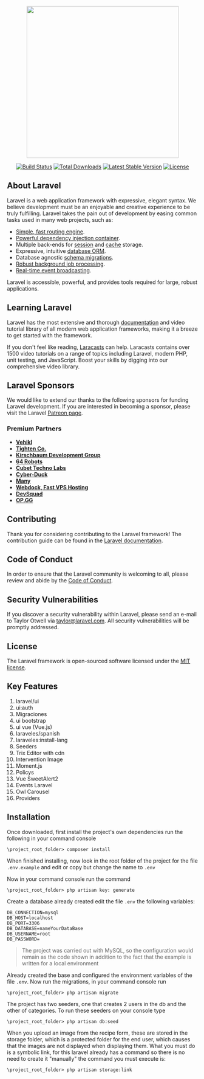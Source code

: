 <p align="center"><img src="https://res.cloudinary.com/dtfbvvkyp/image/upload/v1566331377/laravel-logolockup-cmyk-red.svg" width="400"></p>

<p align="center">
<a href="https://travis-ci.org/laravel/framework"><img src="https://travis-ci.org/laravel/framework.svg" alt="Build Status"></a>
<a href="https://packagist.org/packages/laravel/framework"><img src="https://poser.pugx.org/laravel/framework/d/total.svg" alt="Total Downloads"></a>
<a href="https://packagist.org/packages/laravel/framework"><img src="https://poser.pugx.org/laravel/framework/v/stable.svg" alt="Latest Stable Version"></a>
<a href="https://packagist.org/packages/laravel/framework"><img src="https://poser.pugx.org/laravel/framework/license.svg" alt="License"></a>
</p>

## About Laravel

Laravel is a web application framework with expressive, elegant syntax. We believe development must be an enjoyable and creative experience to be truly fulfilling. Laravel takes the pain out of development by easing common tasks used in many web projects, such as:

- [Simple, fast routing engine](https://laravel.com/docs/routing).
- [Powerful dependency injection container](https://laravel.com/docs/container).
- Multiple back-ends for [session](https://laravel.com/docs/session) and [cache](https://laravel.com/docs/cache) storage.
- Expressive, intuitive [database ORM](https://laravel.com/docs/eloquent).
- Database agnostic [schema migrations](https://laravel.com/docs/migrations).
- [Robust background job processing](https://laravel.com/docs/queues).
- [Real-time event broadcasting](https://laravel.com/docs/broadcasting).

Laravel is accessible, powerful, and provides tools required for large, robust applications.

## Learning Laravel

Laravel has the most extensive and thorough [documentation](https://laravel.com/docs) and video tutorial library of all modern web application frameworks, making it a breeze to get started with the framework.

If you don't feel like reading, [Laracasts](https://laracasts.com) can help. Laracasts contains over 1500 video tutorials on a range of topics including Laravel, modern PHP, unit testing, and JavaScript. Boost your skills by digging into our comprehensive video library.

## Laravel Sponsors

We would like to extend our thanks to the following sponsors for funding Laravel development. If you are interested in becoming a sponsor, please visit the Laravel [Patreon page](https://patreon.com/taylorotwell).

### Premium Partners

- **[Vehikl](https://vehikl.com/)**
- **[Tighten Co.](https://tighten.co)**
- **[Kirschbaum Development Group](https://kirschbaumdevelopment.com)**
- **[64 Robots](https://64robots.com)**
- **[Cubet Techno Labs](https://cubettech.com)**
- **[Cyber-Duck](https://cyber-duck.co.uk)**
- **[Many](https://www.many.co.uk)**
- **[Webdock, Fast VPS Hosting](https://www.webdock.io/en)**
- **[DevSquad](https://devsquad.com)**
- **[OP.GG](https://op.gg)**

## Contributing

Thank you for considering contributing to the Laravel framework! The contribution guide can be found in the [Laravel documentation](https://laravel.com/docs/contributions).

## Code of Conduct

In order to ensure that the Laravel community is welcoming to all, please review and abide by the [Code of Conduct](https://laravel.com/docs/contributions#code-of-conduct).

## Security Vulnerabilities

If you discover a security vulnerability within Laravel, please send an e-mail to Taylor Otwell via [taylor@laravel.com](mailto:taylor@laravel.com). All security vulnerabilities will be promptly addressed.

## License

The Laravel framework is open-sourced software licensed under the [MIT license](https://opensource.org/licenses/MIT).

## Key Features
1. laravel/ui
2. ui:auth
3. Migraciones
4. ui bootstrap
5. ui vue (Vue.js)
6. laraveles/spanish
7. laraveles:install-lang
8. Seeders
9. Trix Editor with cdn
10. Intervention Image
11. Moment.js
12. Policys
13. Vue SweetAlert2
14. Events Laravel
15. Owl Carousel
16. Providers

## Installation

Once downloaded, first install the project's own dependencies run the following in your command console
```
\project_root_folder> composer install
```

When finished installing, now look in the root folder of the project for the file `.env.example` and edit or copy but change the name to `.env`

Now in your command console run the command
```
\project_root_folder> php artisan key: generate
```

Create a database already created edit the file `.env` the following variables:
```
DB_CONNECTION=mysql
DB_HOST=localhost
DB_PORT=3306
DB_DATABASE=nameYourDataBase
DB_USERNAME=root
DB_PASSWORD=
```
> The project was carried out with MySQL, so the configuration would remain as the code shown in addition to the fact that the example is written for a local environment

Already created the base and configured the environment variables of the file `.env`. Now run the migrations, in your command console run
```
\project_root_folder> php artisan migrate
```

The project has two seeders, one that creates 2 users in the db and the other of categories. To run these seeders on your console type
```
\project_root_folder> php artisan db:seed
```

When you upload an image from the recipe form, these are stored in the storage folder, which is a protected folder for the end user, which causes that the images are not displayed when displaying them.
What you must do is a symbolic link, for this laravel already has a command so there is no need to create it "manually" the command you must execute is:
```
\project_root_folder> php artisan storage:link
```